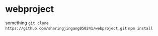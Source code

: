 # webproject
something
`git clone https://github.com/sharingjingang050241/webproject.git`
`npm install`
